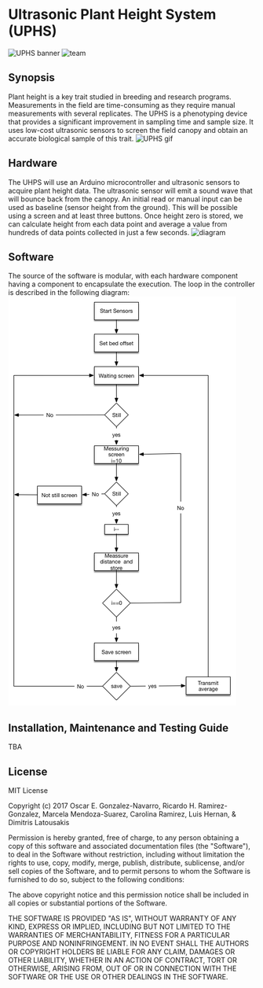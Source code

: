 # Ultrasonic Plant Height System (UPHS)
![UPHS banner](Images/banner.jpg)
![team](Images/UPHS_team.png)

## Synopsis
Plant height is a key trait studied in breeding and research programs. Measurements in the field are time-consuming as they require manual measurements with several replicates.  The UPHS is a phenotyping device that provides a significant improvement in sampling time and sample size. It uses low-cost ultrasonic sensors to screen the field canopy and obtain an accurate biological sample of this trait.
![UPHS gif](Images/Wheat-height.gif)



## Hardware
The UHPS will use an Arduino microcontroller and ultrasonic sensors to acquire plant height data. The ultrasonic sensor will emit a sound wave that will bounce back from the canopy. An initial read or manual input can be used as baseline (sensor height from the ground). This will be possible using a screen and at least three buttons. Once height zero is stored, we can calculate height from each data point and average a value from hundreds of data points collected in just a few seconds.
![diagram](Images/Diagram.png)

## Software
The source of the software is modular, with each hardware component having a component to encapsulate the execution. The loop in the controller is described in the following diagram:
![diagramSoftware](Images/softwareDiagram.png)



## Installation, Maintenance and Testing Guide
TBA

## License
MIT License

Copyright (c) 2017 Oscar E. Gonzalez-Navarro, Ricardo H. Ramirez-Gonzalez, Marcela Mendoza-Suarez, Carolina Ramirez, Luis Hernan, & Dimitris Latousakis

Permission is hereby granted, free of charge, to any person obtaining a copy of this software and associated documentation files (the "Software"), to deal in the Software without restriction, including without limitation the rights to use, copy, modify, merge, publish, distribute, sublicense, and/or sell copies of the Software, and to permit persons to whom the Software is furnished to do so, subject to the following conditions:

The above copyright notice and this permission notice shall be included in all copies or substantial portions of the Software.

THE SOFTWARE IS PROVIDED "AS IS", WITHOUT WARRANTY OF ANY KIND, EXPRESS OR IMPLIED, INCLUDING BUT NOT LIMITED TO THE WARRANTIES OF MERCHANTABILITY, FITNESS FOR A PARTICULAR PURPOSE AND NONINFRINGEMENT. IN NO EVENT SHALL THE AUTHORS OR COPYRIGHT HOLDERS BE LIABLE FOR ANY CLAIM, DAMAGES OR OTHER LIABILITY, WHETHER IN AN ACTION OF CONTRACT, TORT OR OTHERWISE, ARISING FROM, OUT OF OR IN CONNECTION WITH THE SOFTWARE OR THE USE OR OTHER DEALINGS IN THE SOFTWARE.

